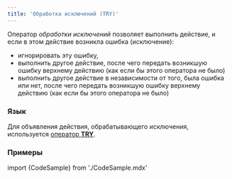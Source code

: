 ```yaml
---
title: 'Обработка исключений (TRY)'
---
```


Оператор *обработки исключений* позволяет выполнить действие, и если в этом действие возникла ошибка (исключение):

-   игнорировать эту ошибку, 
-   выполнить другое действие, после чего передать возникшую ошибку верхнему действию (как если бы этого оператора не было)
-   выполнить другое действие в независимости от того, была ошибка или нет, после чего передать возникшую ошибку верхнему действию (как если бы этого оператора не было)

### Язык

Для объявления действия, обрабатывающего исключения, используется [оператор **TRY**](Оператор_TRY.md).

### Примеры

import {CodeSample} from './CodeSample.mdx'

<CodeSample url="https://documentation.lsfusion.org/sample?file=ActionSample&block=try"/>

  
  

